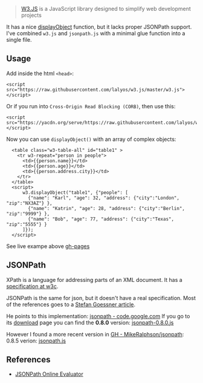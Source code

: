 > [W3.JS](https://www.w3schools.com/w3js/default.asp) is a JavaScript library designed to simplify web development projects

It has a nice [displayObject](https://www.w3schools.com/w3js/w3js_display.asp) function,
but it lacks proper JSONPath support. I've combined `w3.js` and `jsonpath.js` 
with a minimal glue function into a single file.

## Usage

Add inside the html `<head>`:
```
<script src="https://raw.githubusercontent.com/lalyos/w3.js/master/w3.js"></script>
```

Or if you run into `Cross-Origin Read Blocking (CORB)`, then use this:
```
<script src="https://yacdn.org/serve/https://raw.githubusercontent.com/lalyos/w3.js/master/w3.js"></script>
```

Now you can use `displayObject()` with an array of complex objects:
```
  <table class="w3-table-all" id="table1" >
    <tr w3-repeat="person in people">
      <td>{{person.name}}</td>
      <td>{{person.age}}</td>
      <td>{{person.address.city}}</td>
    </tr>
  </table>
  <script>    
      w3.displayObject("table1", {"people": [
        {"name": "Karl", "age": 32, "address": {"city":"London", "zip":"NX3AZ"} },
        {"name": "Katrin", "age": 28, "address": {"city":"Berlin", "zip":"9999"} },
        {"name": "Bob", "age": 77, "address": {"city":"Texas", "zip":"5555"} }
      ]});
  </script>
```

See live exampe above [gh-pages](https://lalyos.github.io/w3.js/)

## JSONPath

XPath is a language for addressing parts of an XML document. It has a [specification at w3c](https://www.w3.org/TR/xpath/all/).

JSONPath is the same for json, but it doesn't have a real specification. Most of the references goes to a 
[Stefan Goessner article](https://goessner.net/articles/JsonPath/).

He points to this implementation: [jsonpath - code.google.com](https://code.google.com/archive/p/jsonpath/)
If you go to its [download](https://code.google.com/archive/p/jsonpath/downloads) page you can find the **0.8.0** version: [jsonpath-0.8.0.js](https://storage.googleapis.com/google-code-archive-downloads/v2/code.google.com/jsonpath/jsonpath-0.8.0.js.txt)

However I found a more recent version in [GH - MikeRalphson/jsonpath](https://github.com/MikeRalphson/jsonpath): 0.8.5 verion: [jsonpath.js](https://raw.githubusercontent.com/MikeRalphson/jsonpath/master/src/js/jsonpath.js)


## References

- [JSONPath Online Evaluator](https://jsonpath.com/)

